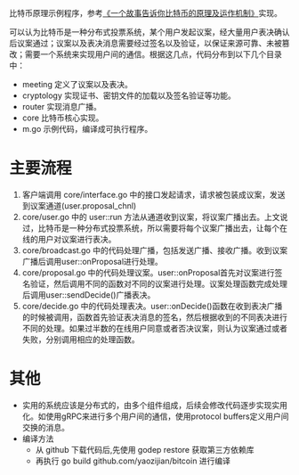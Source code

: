 
比特币原理示例程序，参考[《一个故事告诉你比特币的原理及运作机制》](https://news.cnblogs.com/n/195946/)实现。

可以认为比特币是一种分布式投票系统，某个用户发起议案，经大量用户表决确认后议案通过；议案以及表决消息需要经过签名以及验证，以保证来源可靠、未被篡改；需要一个系统来实现用户间的通信。根据这几点，代码分布到以下几个目录中：

* meeting 定义了议案以及表决。
* cryptology 实现证书、密钥文件的加载以及签名验证等功能。
* router 实现消息广播。
* core 比特币核心实现。
* m.go 示例代码，编译成可执行程序。

# 主要流程

1. 客户端调用 core/interface.go 中的接口发起请求，请求被包装成议案，发送到议案通道(user.proposal_chnl)
2. core/user.go 中的 user::run 方法从通道收到议案，将议案广播出去。上文说过，比特币是一种分布式投票系统，所以需要将每个议案广播出去，让每个在线的用户对议案进行表决。
3. core/broadcast.go 中的代码处理广播，包括发送广播、接收广播。收到议案广播后调用user::onProposal进行处理。
4. core/proposal.go 中的代码处理议案。user::onProposal首先对议案进行签名验证，然后调用不同的函数对不同的议案进行处理。议案处理函数完成处理后调用user::sendDecide()广播表决。
5. core/decide.go 中的代码处理表决。user::onDecide()函数在收到表决广播的时候被调用，函数首先验证表决消息的签名，然后根据收到的不同表决进行不同的处理。如果过半数的在线用户同意或者否决议案，则认为议案通过或者失败，分别调用相应的处理函数。

# 其他

* 实用的系统应该是分布式的，由多个组件组成，后续会修改代码逐步实现实用化。如使用gRPC来进行多个用户间的通信，使用protocol buffers定义用户间交换的消息。
* 编译方法
  * 从 github 下载代码后,先使用 godep restore 获取第三方依赖库
  * 再执行 go build github.com/yaozijian/bitcoin  进行编译
  